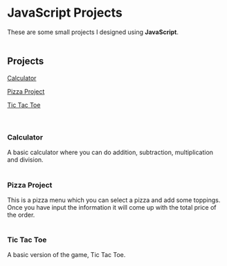# JavaScript Projects
 
These are some small projects I designed using <strong>JavaScript</strong>.
<br>
<br>
<h2>Projects</h2>


<a href="https://github.com/JimBeakIt/Javascript-Projects/blob/main/JavaScript%20Projects2/calculator.html" target="_blank">Calculator</a>

<a href="https://github.com/JimBeakIt/Javascript-Projects/blob/main/Pizza_Project/Pizza.html" target="_blank">Pizza Project</a>

<a href="https://github.com/JimBeakIt/Javascript-Projects/blob/main/TicTacToe/TicTacToe.html" target="_blank">Tic Tac Toe</a>
<br>
<br>
# <h3>Calculator</h3>
A basic calculator where you can do addition, subtraction, multiplication and division.
<br>
# <h3>Pizza Project</h3>
This is a pizza menu which you can select a pizza and add some toppings. Once you have input the information it will come up with the total price of the order.
<br>
# <h3>Tic Tac Toe</h3>
A basic version of the game, Tic Tac Toe.
